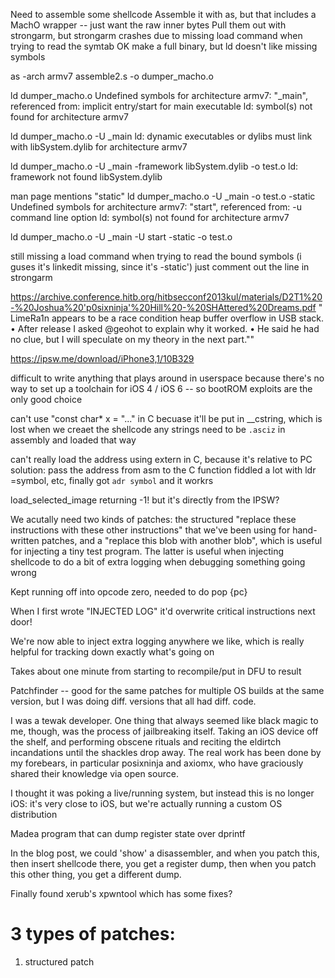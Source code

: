 
Need to assemble some shellcode
Assemble it with as, but that includes a MachO wrapper -- just want the raw inner bytes
Pull them out with strongarm, but strongarm crashes due to missing load command when trying to read the symtab
OK make a full binary, but ld doesn't like missing symbols

as -arch armv7 assemble2.s -o dumper_macho.o

 ld dumper_macho.o
Undefined symbols for architecture armv7:
  "_main", referenced from:
     implicit entry/start for main executable
ld: symbol(s) not found for architecture armv7

 ld dumper_macho.o -U _main
ld: dynamic executables or dylibs must link with libSystem.dylib for architecture armv7

 ld dumper_macho.o -U _main -framework libSystem.dylib -o test.o
ld: framework not found libSystem.dylib

man page mentions "static"
 ld dumper_macho.o -U _main -o test.o -static
Undefined symbols for architecture armv7:
  "start", referenced from:
     -u command line option
ld: symbol(s) not found for architecture armv7

ld dumper_macho.o -U _main -U start -static -o test.o

still missing a load command when trying to read the bound symbols (i guses it's linkedit missing, since it's -static')
just comment out the line in strongarm


https://archive.conference.hitb.org/hitbsecconf2013kul/materials/D2T1%20-%20Joshua%20'p0sixninja'%20Hill%20-%20SHAttered%20Dreams.pdf
" LimeRa1n appears to be a race condition heap buffer overflow in USB stack.
•  After release I asked @geohot to explain why it worked.
•  He said he had no clue, but I will speculate on my theory in the next part.""

https://ipsw.me/download/iPhone3,1/10B329

difficult to write anything that plays around in userspace because there's no way to set up a toolchain for iOS 4 / iOS 6 -- so bootROM exploits are the only good choice


can't use "const char* x = "..." in C becuase it'll be put in __cstring, which is lost when we creaet the shellcode
any strings need to be `.asciz` in assembly and loaded that way

can't really load the address using extern in C, because it's relative to PC
solution: pass the address from asm to the C function
fiddled a lot with ldr =symbol, etc, finally got `adr symbol` and it workrs


load_selected_image returning -1! but it's directly from the IPSW?

We acutally need two kinds of patches: the structured "replace these instructions with these other instructions" that we've been using for hand-written patches,
and a "replace this blob with another blob", which is useful for injecting a tiny test program. The latter is useful when injecting shellcode to do a bit of extra logging when debugging something going wrong

Kept running off into opcode zero, needed to do pop {pc}

When I first wrote "INJECTED LOG" it'd overwrite critical instructions next door!

We're now able to inject extra logging anywhere we like, which is really helpful for tracking down exactly what's going on

Takes about one minute from starting to recompile/put in DFU to result

Patchfinder -- good for the same patches for multiple OS builds at the same version, but I was doing diff. versions that all had diff. code. 

I was a tewak developer. One thing that always seemed like black magic to me, though, was the process of jailbreaking itself. Taking an iOS device off the shelf, and performing obscene rituals and reciting the eldirtch incandations until the shackles drop away. The real work has been done by my forebears, in particular posixninja and axiomx, who have graciously shared their knowledge via open source.

I thought it was poking a live/running system, but instead this is no longer iOS: it's very close to iOS, but we're actually running a custom OS distribution

Madea  program that can dump register state over dprintf

In the blog post, we could 'show' a disassembler, and when you patch this, then insert shellcode there, you get a register dump, then when you patch this other thing, you get a different dump. 

Finally found xerub's xpwntool which has some fixes?

# 3 types of patches:

1. structured patch